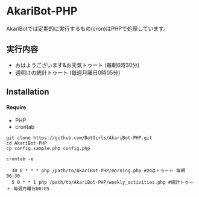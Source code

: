 # AkariBot-PHP
AkariBotでは定期的に実行するもの(cron)はPHPで処理しています。

## 実行内容
- おはようございます&お天気トゥート (毎朝6時30分)
- 週明けの統計トゥート (毎週月曜日0時05分)

## Installation

#### Require
- PHP
- crontab

```
git clone https://github.com/BotGirls/AkariBot-PHP.git
cd AkariBot-PHP
cp config.sample.php config.php
```
```
crontab -e

  30 6 * * * php /path/to/AkariBot-PHP/morning.php #おはトゥート 毎朝06:30
  5 0 * * 1 php /path/to/AkariBot-PHP/weekly_activities.php #統計トゥート 毎週月曜日00:05
```
